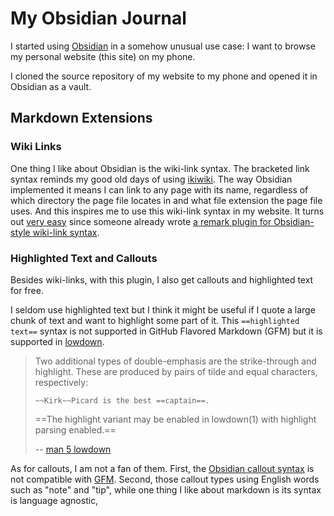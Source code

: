 # My Obsidian Journal

I started using [Obsidian][] in a somehow unusual use case:
I want to browse my personal website (this site) on my phone.

[Obsidian]: https://obsidian.md

I cloned the source repository of my website to my phone and opened it in Obsidian as a vault.

## Markdown Extensions

### Wiki Links

One thing I like about Obsidian is the wiki-link syntax.
The bracketed link syntax reminds my good old days of using [ikiwiki][].
The way Obsidian implemented it means I can link to any page with its name,
regardless of which directory the page file locates in and what file extension the page file uses.
And this inspires me to use this wiki-link syntax in my website.
It turns out [very easy][8dc019a] since someone already wrote [a remark plugin for Obsidian-style wiki-link syntax][remark-obsidian].

[ikiwiki]: https://ikiwiki.info
[8dc019a]: https://github.com/weakish/weakish.github.com/commit/8dc019a4f9e05cfa221589eaf50497f1671617fa
[remark-obsidian]: https://www.npmjs.com/package/remark-obsidian

### Highlighted Text and Callouts

Besides wiki-links, with this plugin, I also get callouts and highlighted text for free.

I seldom use highlighted text but I think it might be useful if I quote a large chunk of text and want to highlight some part of it.
This `==highlighted text==` syntax is not supported in GitHub Flavored Markdown (GFM) but it is supported in [lowdown].

[lowdown]: https://kristaps.bsd.lv/lowdown/

> Two additional types of double-emphasis are the strike-through and highlight.
> These are produced by pairs of tilde and equal characters, respectively:
>
>     ~~Kirk~~Picard is the best ==captain==.
>
>  ==The highlight variant may be enabled in lowdown(1) with highlight parsing enabled.==
>
> -- [man 5 lowdown][lowdown(5)]

[lowdown(5)]: https://manpages.ubuntu.com/manpages/jammy/man5/lowdown.5.html

As for callouts, I am not a fan of them.
First, the [Obsidian callout syntax][obsidian-callout] is not compatible with [GFM][gfm-callout].
Second, those callout types using English words such as "note" and "tip",
while one thing I like about markdown is its syntax is language agnostic,

[obsidian-callout]: https://help.obsidian.md/callouts
[gfm-callout]: https://docs.github.com/en/get-started/writing-on-github/getting-started-with-writing-and-formatting-on-github/basic-writing-and-formatting-syntax#alerts
